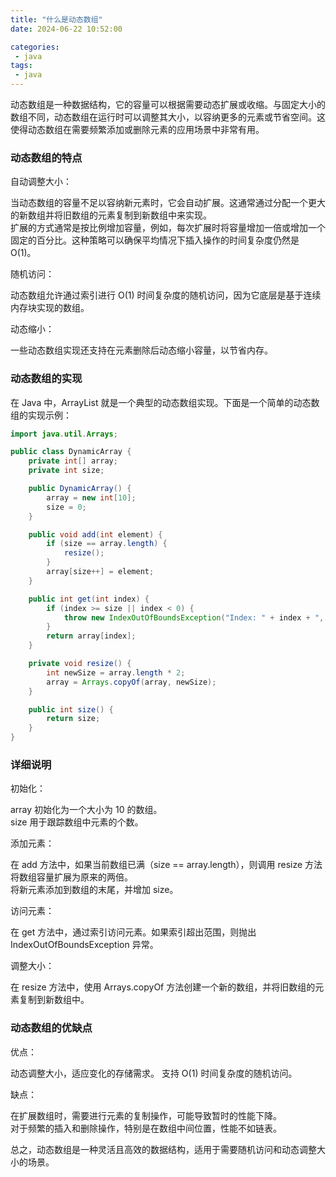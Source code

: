 ```yaml
---
title: "什么是动态数组"
date: 2024-06-22 10:52:00

categories:
 - java
tags:
 - java
---
```


动态数组是一种数据结构，它的容量可以根据需要动态扩展或收缩。与固定大小的数组不同，动态数组在运行时可以调整其大小，以容纳更多的元素或节省空间。这使得动态数组在需要频繁添加或删除元素的应用场景中非常有用。

### 动态数组的特点

自动调整大小：

当动态数组的容量不足以容纳新元素时，它会自动扩展。这通常通过分配一个更大的新数组并将旧数组的元素复制到新数组中来实现。  
扩展的方式通常是按比例增加容量，例如，每次扩展时将容量增加一倍或增加一个固定的百分比。这种策略可以确保平均情况下插入操作的时间复杂度仍然是 O(1)。

随机访问：

动态数组允许通过索引进行 O(1) 时间复杂度的随机访问，因为它底层是基于连续内存块实现的数组。

动态缩小：

一些动态数组实现还支持在元素删除后动态缩小容量，以节省内存。

### 动态数组的实现

在 Java 中，ArrayList 就是一个典型的动态数组实现。下面是一个简单的动态数组的实现示例：

```java
import java.util.Arrays;

public class DynamicArray {
    private int[] array;
    private int size;

    public DynamicArray() {
        array = new int[10];
        size = 0;
    }

    public void add(int element) {
        if (size == array.length) {
            resize();
        }
        array[size++] = element;
    }

    public int get(int index) {
        if (index >= size || index < 0) {
            throw new IndexOutOfBoundsException("Index: " + index + ", Size: " + size);
        }
        return array[index];
    }

    private void resize() {
        int newSize = array.length * 2;
        array = Arrays.copyOf(array, newSize);
    }

    public int size() {
        return size;
    }
}

```
### 详细说明

初始化：

array 初始化为一个大小为 10 的数组。  
size 用于跟踪数组中元素的个数。

添加元素：

在 add 方法中，如果当前数组已满（size == array.length），则调用 resize 方法将数组容量扩展为原来的两倍。  
将新元素添加到数组的末尾，并增加 size。

访问元素：

在 get 方法中，通过索引访问元素。如果索引超出范围，则抛出 IndexOutOfBoundsException 异常。

调整大小：

在 resize 方法中，使用 Arrays.copyOf 方法创建一个新的数组，并将旧数组的元素复制到新数组中。

### 动态数组的优缺点

优点：

动态调整大小，适应变化的存储需求。
支持 O(1) 时间复杂度的随机访问。

缺点：

在扩展数组时，需要进行元素的复制操作，可能导致暂时的性能下降。  
对于频繁的插入和删除操作，特别是在数组中间位置，性能不如链表。

总之，动态数组是一种灵活且高效的数据结构，适用于需要随机访问和动态调整大小的场景。